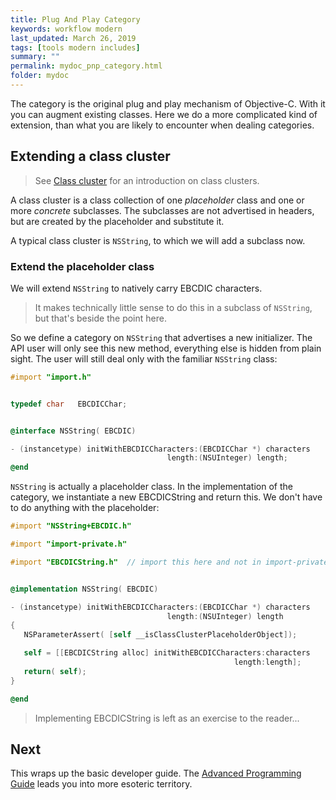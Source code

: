 ```yaml
---
title: Plug And Play Category
keywords: workflow modern
last_updated: March 26, 2019
tags: [tools modern includes]
summary: ""
permalink: mydoc_pnp_category.html
folder: mydoc
---
```


The category is the original plug and play mechanism of Objective-C. With it
you can augment existing classes. Here we do a more complicated kind of
extension, than what you are likely to encounter when dealing categories.


## Extending a class cluster

> See [Class cluster](//developer.apple.com/library/archive/documentation/General/Conceptual/DevPedia-CocoaCore/ClassCluster.html) for an introduction on
> class clusters.

A class cluster is a class collection of one *placeholder* class and one or
more *concrete* subclasses. The subclasses are not advertised in headers, but
are created by the placeholder and substitute it.

A typical class cluster is `NSString`, to which we will add a subclass now.


### Extend the placeholder class

We will extend `NSString` to natively carry EBCDIC characters.

> It makes technically little sense to do this in a subclass of `NSString`, but
> that's beside the point here.


So we define a category on `NSString` that advertises a new initializer.
The API user will only see this new method, everything else is hidden from
plain sight. The user will still deal only with the familiar `NSString` class:


``` objective-c
#import "import.h"


typedef char   EBCDICChar;


@interface NSString( EBCDIC)

- (instancetype) initWithEBCDICCharacters:(EBCDICChar *) characters
                                   length:(NSUInteger) length;
@end
```


`NSString` is actually a placeholder class. In the implementation of the
category, we instantiate a new EBCDICString and return this. We don't have
to do anything with the placeholder:


``` objective-c
#import "NSString+EBCDIC.h"

#import "import-private.h"

#import "EBCDICString.h"  // import this here and not in import-private


@implementation NSString( EBCDIC)

- (instancetype) initWithEBCDICCharacters:(EBCDICChar *) characters
                                   length:(NSUInteger) length
{
   NSParameterAssert( [self __isClassClusterPlaceholderObject]);

   self = [[EBCDICString alloc] initWithEBCDICCharacters:characters
                                                  length:length];
   return( self);
}

@end
```

> Implementing EBCDICString is left as an exercise to the reader...



## Next

This wraps up the basic developer guide. The [Advanced Programming Guide](https://mulle-objc.github.io/De-Re-mulle-objc/mydoc_overridden.html) leads you into more esoteric territory.
